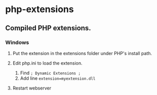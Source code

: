 # php-extensions
## Compiled PHP extensions.

### Windows
1. Put the extension in the extensions folder under PHP's install path.

2. Edit php.ini to load the extension.
    1. Find `; Dynamic Extensions ;`
    2. Add line `extension=myextension.dll`
3. Restart webserver
